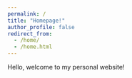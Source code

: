 ```yaml
---
permalink: /
title: "Homepage!"
author_profile: false
redirect_from: 
  - /home/
  - /home.html
---
```


Hello, welcome to my personal website!